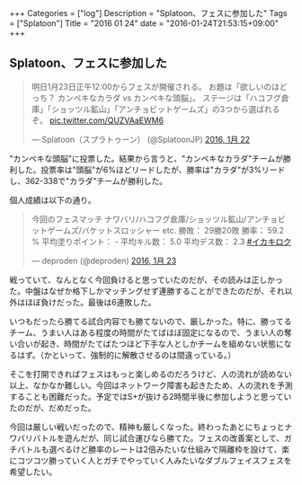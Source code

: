 +++
Categories = ["log"]
Description = "Splatoon、フェスに参加した"
Tags = ["Splatoon"]
Title = "2016 01 24"
date = "2016-01-24T21:53:15+09:00"
+++

## Splatoon、フェスに参加した
<blockquote class="twitter-tweet" data-lang="ja"><p lang="ja" dir="ltr">明日1月23日正午12:00からフェスが開催される。&#10;お題は「欲しいのはどっち？ カンペキなカラダ vs カンペキな頭脳」。&#10;ステージは「ハコフグ倉庫」「ショッツル鉱山」「アンチョビットゲームズ」の3つから選ばれるぞ。 <a href="https://t.co/QUZVAaEWM6">pic.twitter.com/QUZVAaEWM6</a></p>&mdash; Splatoon（スプラトゥーン） (@SplatoonJP) <a href="https://twitter.com/SplatoonJP/status/690463640437276672">2016, 1月 22</a></blockquote>
<script async src="//platform.twitter.com/widgets.js" charset="utf-8"></script>

"カンペキな頭脳"に投票した。結果から言うと、"カンペキなカラダ"チームが勝利した。投票率は"頭脳"が6%ほどリードしたが、勝率は"カラダ"が3%リードし、362-338で"カラダ"チームが勝利した。

個人成績は以下の通り。

<blockquote class="twitter-tweet" data-lang="ja"><p lang="ja" dir="ltr">今回のフェスマッチ&#10;ナワバリ/ハコフグ倉庫/ショッツル鉱山/アンチョビットゲームズ/バケットスロッシャー etc.&#10;勝敗： 29勝20敗&#10;勝率： 59.2 %&#10;平均塗りポイント： -&#10;平均キル数： 5.0&#10;平均デス数： 2.3&#10; <a href="https://twitter.com/hashtag/%E3%82%A4%E3%82%AB%E3%82%AD%E3%83%AD%E3%82%AF?src=hash">#イカキロク</a></p>&mdash; deproden (@deproden) <a href="https://twitter.com/deproden/status/690913780016873472">2016, 1月 23</a></blockquote>
<script async src="//platform.twitter.com/widgets.js" charset="utf-8"></script>

戦っていて、なんとなく今回負けると思っていたのだが、その読みは正しかった。中盤はなぜか格下しかマッチングせず連勝することができたのだが、それ以外はほぼ負けだった。最後は6連敗した。

いつもだったら勝てる試合内容でも勝てないので、厳しかった。特に、勝ってるチーム、うまい人はある程度の時間がたてばほぼ固定になるので、うまい人の奪い合いが起き、時間がたてばたつほど下手な人としかチームを組めない状態になるはず。（かといって、強制的に解散させるのは間違っている。）

そこを打開できればフェスはもっと楽しめるのだろうけど、人の流れが読めない以上、なかなか難しい。今回はネットワーク障害も起きたため、人の流れを予測することも困難だった。予定ではS+が抜ける2時間半後に参加しようと思っていたのだが、だめだった。

今回は厳しい戦いだったので、精神も厳しくなった。終わったあとにちょっとナワバリバトルを遊んだが、同じ試合運びなら勝てた。フェスの改善案として、ガチバトルも選べるけど勝率のレートは2倍みたいな仕組みで隔離枠を設けて、楽にコツコツ勝っていく人とガチでやっていく人みたいなダブルフェイスフェスを希望したい。